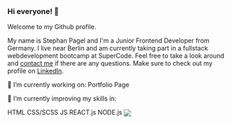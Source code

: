 ### Hi everyone! 👋

Welcome to my Github profile.

My name is Stephan Pagel and I'm a Junior Frontend Developer from Germany.
I live near Berlin and am currently taking part in a fullstack webdevelopment bootcamp at SuperCode.
Feel free to take a look around and <a href="mailto:s.pagel@posteo.de">contact me</a> if there are any questions.
Make sure to check out my profile on <a href= 'https://www.linkedin.com/in/stephan-pagel/'>LinkedIn</a>.

<p>🔭 I’m currently working on: Portfolio Page</p>
<p>🌱 I’m currently improving my skills in:</p> 
HTML
CSS/SCSS 
JS
REACT.js
NODE.js


<img align="center" src="https://github-readme-stats.vercel.app/api/<CARD_TYPE>/?username=StephanPagel&theme=<THEME_NAME>" />

<!--
**StephanPagel/StephanPagel** is a ✨ _special_ ✨ repository because its `README.md` (this file) appears on your GitHub profile.

Here are some ideas to get you started:

- 🔭 I’m currently working on ...
- 🌱 I’m currently learning ...
- 👯 I’m looking to collaborate on ...
- 🤔 I’m looking for help with ...
- 💬 Ask me about ...
- 📫 How to reach me: ...
- 😄 Pronouns: ...
- ⚡ Fun fact: ...
-->

